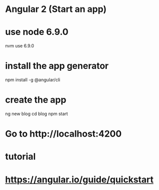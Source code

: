 # Angular 2 (Start an app)

# use node 6.9.0
nvm use 6.9.0


# install the app generator
npm install -g @angular/cli


# create the app
ng new blog
cd blog
npm start 
# Go to http://localhost:4200


# tutorial
# https://angular.io/guide/quickstart
